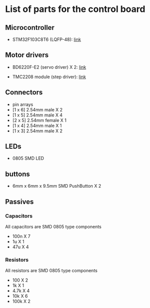 # List of parts for the control board

## Microcontroller

- STM32F103C8T6 (LQFP-48): [link](https://hu.farnell.com/stmicroelectronics/stm32f103c8t6/mcu-32bit-cortex-m3-72mhz-lqfp/dp/1447637)
## Motor drivers

- BD6220F-E2 (servo driver) X 2: [link](https://hu.farnell.com/rohm/bd6220f-e2/h-bridge-driver-18v-0-5a-sop8/dp/1716260)

- TMC2208 module (step driver): [link](https://hu.farnell.com/trinamic/tmc2208silentstepstick/eval-board-stepper-motor-driver/dp/3861298)

## Connectors

- pin arrays
 - [1 x 6] 2.54mm male X 2
 - [1 x 5] 2.54mm male X 4
 - [2 x 5] 2.54mm female X 1
 - [1 x 4] 2.54mm male X 1
 - [1 x 3] 2.54mm male X 2

## LEDs

- 0805 SMD LED 

## buttons

- 6mm x 6mm x 9.5mm SMD PushButton X 2

## Passives

### Capacitors

All capacitors are SMD 0805 type components

- 100n X 7
- 1u X 1
- 47u X 4

### Resistors

All resistors are SMD 0805 type components

- 100 X 2 
- 1k X 1
- 4.7k X 4
- 10k X 6
- 100k X 2 

